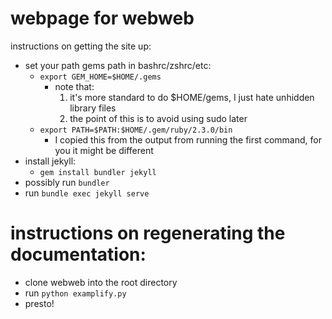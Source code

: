 # webpage for webweb

instructions on getting the site up:
- set your path gems path in bashrc/zshrc/etc:
    - `export GEM_HOME=$HOME/.gems`
        - note that:
            1. it's more standard to do $HOME/gems, I just hate unhidden library files
            2. the point of this is to avoid using sudo later
    - `export PATH=$PATH:$HOME/.gem/ruby/2.3.0/bin`
        - I copied this from the output from running the first command, for you it might be different
- install jekyll:
    - `gem install bundler jekyll`
- possibly run `bundler`
- run `bundle exec jekyll serve`

# instructions on regenerating the documentation:
- clone webweb into the root directory
- run `python examplify.py`
- presto!

